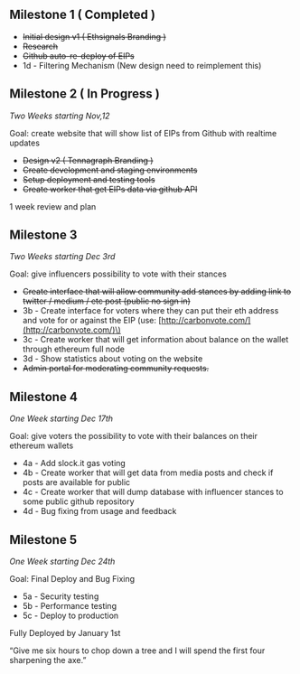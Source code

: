 

## Milestone 1 \( Completed \)

* ~~Initial design v1 \( Ethsignals Branding \)~~
* ~~Research~~
* ~~Github auto-re-deploy of EIPs~~
* 1d - Filtering Mechanism (New design need to reimplement this)

## Milestone 2 \( In Progress \)
*Two Weeks starting Nov,12*

Goal: create website that will show list of EIPs from Github with realtime updates

* ~~Design v2 ( Tennagraph Branding )~~
* ~~Create development and staging environments~~
* ~~Setup deployment and testing tools~~
* ~~Create worker that get EIPs data via github API~~

1 week review and plan

## Milestone 3
*Two Weeks starting Dec 3rd*

Goal: give influencers possibility to vote with their stances

* ~~Create interface that will allow community add stances by adding link to twitter / medium / etc post \(public no sign in\)~~
* 3b - Create interface for voters where they can put their eth address and vote for or against the EIP \(use: [http://carbonvote.com/](http://carbonvote.com/)\)
* 3c - Create worker that will get information about balance on the wallet through ethereum full node
* 3d - Show statistics about voting on the website
* ~~Admin portal for moderating community requests.~~

## Milestone 4
*One Week starting Dec 17th*

Goal: give voters the possibility to vote with their balances on their ethereum wallets
* 4a - Add slock.it gas voting
* 4b - Create worker that will get data from media posts and check if posts are available for public
* 4c - Create worker that will dump database with influencer stances to some public github repository
* 4d - Bug fixing from usage and feedback


## Milestone 5
*One Week starting Dec 24th*

Goal: Final Deploy and Bug Fixing

* 5a - Security testing
* 5b - Performance testing
* 5c - Deploy to production

Fully Deployed by January 1st

“Give me six hours to chop down a tree and I will spend the first four sharpening the axe.”
